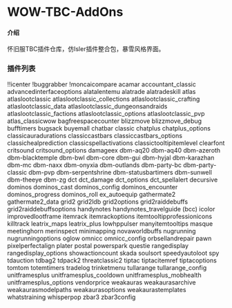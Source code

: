 # WOW-TBC-AddOns

#### 介绍
怀旧服TBC插件仓库，仿Isler插件整合包，暴雪风格界面。

### 插件列表
!!icenter
!buggrabber
!moncaicompare
acamar
accountant_classic
advancedinterfaceoptions
alatalentemu
alatrade
alatradeskill
atlas
atlaslootclassic
atlaslootclassic_collections
atlaslootclassic_crafting
atlaslootclassic_data
atlaslootclassic_dungeonsandraids
atlaslootclassic_factions
atlaslootclassic_options
atlaslootclassic_pvp
atlas_classicwow
bagfreespacecounter
blizzmove
blizzmove_debug
bufftimers
bugsack
buyemall
chatbar classic
chatplus
chatplus_options
classicauradurations
classiccastbars
classiccastbars_options
classichealprediction
classicspellactivations
classictooltipitemlevel
clearfont
critsound
critsound_options
damageex
dbm-aq20
dbm-aq40
dbm-azeroth
dbm-blacktemple
dbm-bwl
dbm-core
dbm-gui
dbm-hyjal
dbm-karazhan
dbm-mc
dbm-naxx
dbm-onyxia
dbm-outlands
dbm-party-bc
dbm-party-classic
dbm-pvp
dbm-serpentshrine
dbm-statusbartimers
dbm-sunwell
dbm-theeye
dbm-zg
dct
dct_damage
dct_options
dct_spellalert
decursive
dominos
dominos_cast
dominos_config
dominos_encounter
dominos_progress
dominos_roll
ex_autoequip
gathermate2
gathermate2_data
grid2
grid2ldb
grid2options
grid2raiddebuffs
grid2raiddebuffsoptions
handynotes
handynotes_travelguide (bcc)
icolor
improvedlootframe
itemrack
itemrackoptions
itemtooltipprofessionicons
killtrack
leatrix_maps
leatrix_plus
lowhppulser
manyitemtooltips
masque
meetinghorn
merinspect
minimapping
novaworldbuffs
nugrunning
nugrunningoptions
oglow
omnicc
omnicc_config
orbsellandrepair
pawn
pixelperfectalign
plater
postal
powerspark
questie
rangedisplay
rangedisplay_options
showactioncount
skada
soulsort
speedyautoloot
spy
tdauction
tdbag2
tdpack2
threatclassic2
tiptac
tiptacitemref
tiptacoptions
tomtom
totemtimers
tradelog
trinketmenu
tullarange
tullarange_config
unitframesplus
unitframesplus_cooldown
unitframesplus_mobhealth
unitframesplus_options
vendorprice
weakauras
weakaurasarchive
weakaurasmodelpaths
weakaurasoptions
weakaurastemplates
whatstraining
whisperpop
zbar3
zbar3config
